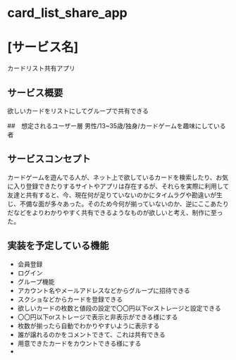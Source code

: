# card_list_share_app

# [サービス名]
カードリスト共有アプリ

## サービス概要
欲しいカードをリストにしてグループで共有できる

##　想定されるユーザー層
男性/13~35歳/独身/カードゲームを趣味にしている者

## サービスコンセプト
カードゲームを遊んでる人が、ネット上で欲しているカードを検索したり、お気に入り登録できたりするサイトやアプリは存在するが、それらを実際に利用して友達と共有すると、今、現在何が足りていないのかにタイムラグや勘違いが生じ、不備な面が多々あった。そのため今何が揃っていないのか、逆にここあたりだなどをよりわかりやすく共有できるようなものが欲しいと考え、制作に至った。

## 実装を予定している機能
* 会員登録
* ログイン
* グループ機能
* アカウント名やメールアドレスなどからグループに招待できる
* スクショなどからカードを登録できる
* 欲しいカードの枚数と値段の設定で〇〇円以下orストレージと設定できる
* 〇〇円以下orストレージで表示と非表示ができる様にする
* 枚数が揃ったら自動でわかりやすいように表示する
* 誰が譲れるのかをコメントできて、これは共有できる
* 用意できたカードをカウントできる様にする
* 
